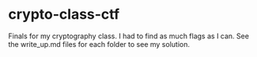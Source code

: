 # crypto-class-ctf

Finals for my cryptography class. I had to find as much flags as I can. See the write_up.md files for each folder to see my solution.